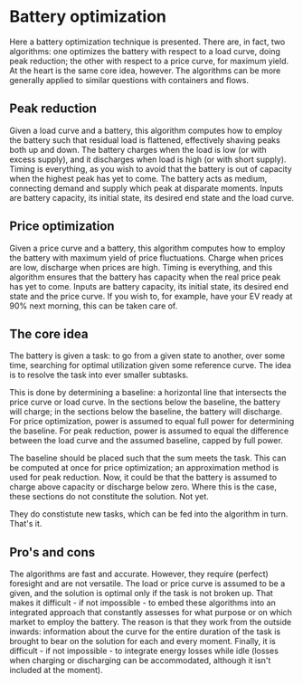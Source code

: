 # Battery optimization
Here a battery optimization technique is presented. There are, in fact, two algorithms: one optimizes the battery with respect to a load curve, doing peak reduction; the other with respect to a price curve, for maximum yield. At the heart is the same core idea, however. The algorithms can be more generally applied to similar questions with containers and flows.

## Peak reduction
Given a load curve and a battery, this algorithm computes how to employ the battery such that residual load is flattened, effectively shaving peaks both up and down. The battery charges when the load is low (or with excess supply), and it discharges when load is high (or with short supply). Timing is everything, as you wish to avoid that the battery is out of capacity when the highest peak has yet to come. The battery acts as medium, connecting demand and supply which peak at disparate moments. Inputs are battery capacity, its initial state, its desired end state and the load curve.

## Price optimization
Given a price curve and a battery, this algorithm computes how to employ the battery with maximum yield of price fluctuations. Charge when prices are low, discharge when prices are high. Timing is everything, and this algorithm ensures that the battery has capacity when the real price peak has yet to come. Inputs are battery capacity, its initial state, its desired end state and the price curve. If you wish to, for example, have your EV ready at 90% next morning, this can be taken care of.

## The core idea
The battery is given a task: to go from a given state to another, over some time, searching for optimal utilization given some reference curve. The idea is to resolve the task into ever smaller subtasks.

This is done by determining a baseline: a horizontal line that intersects the price curve or load curve. In the sections below the baseline, the battery will charge; in the sections below the baseline, the battery will discharge. For price optimization, power is assumed to equal full power for determining the baseline. For peak reduction, power is assumed to equal the difference between the load curve and the assumed baseline, capped by full power.

The baseline should be placed such that the sum meets the task. This can be computed at once for price optimization; an approximation method is used for peak reduction. Now, it could be that the battery is assumed to charge above capacity or discharge below zero. Where this is the case, these sections do not constitute the solution. Not yet.

They do constistute new tasks, which can be fed into the algorithm in turn. That's it.

## Pro's and cons
The algorithms are fast and accurate. However, they require (perfect) foresight and are not versatile. The load or price curve is assumed to be a given, and the solution is optimal only if the task is not broken up. That makes it difficult - if not impossible - to embed these algorithms into an integrated approach that constantly assesses for what purpose or on which market to employ the battery. The reason is that they work from the outside inwards: information about the curve for the entire duration of the task is brought to bear on the solution for each and every moment. Finally, it is difficult - if not impossible - to integrate energy losses while idle (losses when charging or discharging can be accommodated, although it isn't included at the moment).
